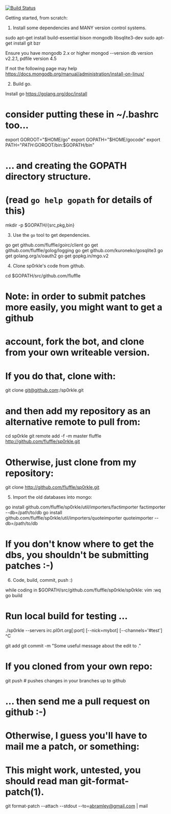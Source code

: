 [![Build Status](https://api.travis-ci.org/fluffle/sp0rkle.svg)](https://travis-ci.org/fluffle/sp0rkle)

Getting started, from scratch:

1) Install some dependencies and MANY version control systems.

sudo apt-get install build-essential bison mongodb libsqlite3-dev
sudo apt-get install git bzr

Ensure you have mongodb 2.x or higher
mongod --version
db version v2.2.1, pdfile version 4.5

If not the following page may help
https://docs.mongodb.org/manual/administration/install-on-linux/

2) Build go.

Install go https://golang.org/doc/install

# consider putting these in ~/.bashrc too...
export GOROOT="$HOME/go"
export GOPATH="$HOME/gocode"
export PATH="$PATH:$GOROOT/bin:$GOPATH/bin"

# ... and creating the GOPATH directory structure.
# (read `go help gopath` for details of this)
mkdir -p $GOPATH/{src,pkg,bin}

3) Use the `go` tool to get dependencies.

go get github.com/fluffle/goirc/client
go get github.com/fluffle/golog/logging
go get github.com/kuroneko/gosqlite3
go get golang.org/x/oauth2
go get gopkg.in/mgo.v2

4) Clone sp0rkle's code from github.

cd $GOPATH/src/github.com/fluffle

# Note: in order to submit patches more easily, you might want to get a github
# account, fork the bot, and clone from your own writeable version.

# If you do that, clone with:
git clone git@github.com:<username>/sp0rkle.git
# and then add my repository as an alternative remote to pull from:
cd sp0rkle
git remote add -f -m master fluffle http://github.com/fluffle/sp0rkle.git

# Otherwise, just clone from my repository:
git clone http://github.com/fluffle/sp0rkle.git

5) Import the old databases into mongo:

go install github.com/fluffle/sp0rkle/util/importers/factimporter
factimporter --db=/path/to/db
go install github.com/fluffle/sp0rkle/util/importers/quoteimporter
quoteimporter --db=/path/to/db

# If you don't know where to get the dbs, you shouldn't be submitting patches :-)

6) Code, build, commit, push :)

while coding in $GOPATH/src/github.com/fluffle/sp0rkle/sp0rkle:
  vim <stuff>:wq
  go build
  # Run local build for testing ...
  ./sp0rkle --servers irc.pl0rt.org[:port]  [--nick=mybot] [--channels='#test']
  ^C

git add <stuff>
git commit -m "Some useful message about the edit to <stuff>."

# If you cloned from your own repo:
git push  # pushes changes in your branches up to github
# ... then send me a pull request on github :-)

# Otherwise, I guess you'll have to mail me a patch, or something:
# This might work, untested, you should read man git-format-patch(1).
git format-patch --attach --stdout --to=abramley@gmail.com | mail

